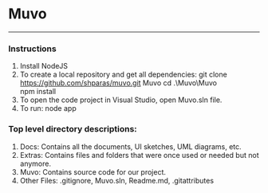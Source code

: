 
# Muvo
----

### Instructions
1. Install NodeJS
2. To create a local repository and get all dependencies:
    git clone https://github.com/shparas/muvo.git Muvo
    cd .\Muvo\Muvo\
    npm install
3. To open the code project in Visual Studio, open Muvo.sln file.
4. To run:
    node app

### Top level directory descriptions:
1. Docs: Contains all the documents, UI sketches, UML diagrams, etc.
2. Extras: Contains files and folders that were once used or needed but not anymore.
3. Muvo: Contains source code for our project.
4. Other Files: .gitignore, Muvo.sln, Readme.md, .gitattributes
